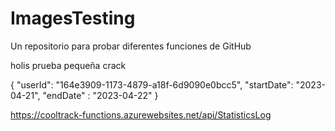 # ImagesTesting
Un repositorio para probar diferentes funciones de GitHub

holis prueba pequeña crack

{
  "userId": "164e3909-1173-4879-a18f-6d9090e0bcc5",
  "startDate": "2023-04-21",
  "endDate" : "2023-04-22"
}

https://cooltrack-functions.azurewebsites.net/api/StatisticsLog
